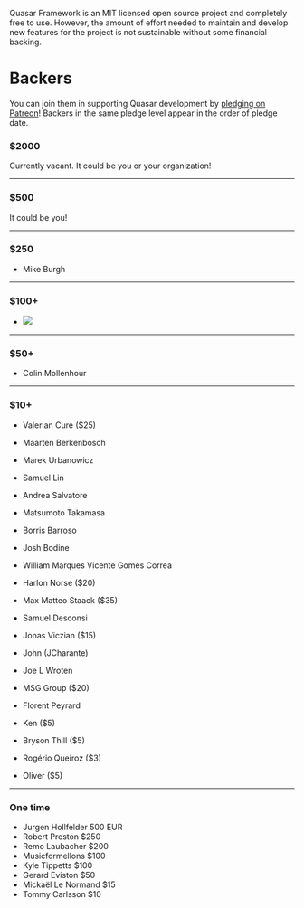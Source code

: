 Quasar Framework is an MIT licensed open source project and completely free to use. However, the amount of effort needed to maintain and develop new features for the project is not sustainable without some financial backing.

# Backers

You can join them in supporting Quasar development by [pledging on Patreon](https://www.patreon.com/quasarframework)! Backers in the same pledge level appear in the order of pledge date.

### $2000

Currently vacant. It could be you or your organization!

---

### $500

It could be you!

---

### $250

- Mike Burgh

---

### $100+

- <a href="http://picktype.com" target="_blank"><img src="https://picktype.com/wp-content/uploads/2017/04/pt-trans-full-256.png"></a>

---

### $50+

- Colin Mollenhour

---

### $10+

- Valerian Cure ($25)
- Maarten Berkenbosch
- Marek Urbanowicz
- Samuel Lin
- Andrea Salvatore
- Matsumoto Takamasa
- Borris Barroso
- Josh Bodine
- William Marques Vicente Gomes Correa
- Harlon Norse ($20)
- Max Matteo Staack ($35)
- Samuel Desconsi
- Jonas Viczian ($15)
- John (JCharante)
- Joe L Wroten
- MSG Group ($20)
- Florent Peyrard

- Ken ($5)
- Bryson Thill ($5)
- Rogério Queiroz ($3)
- Oliver ($5)

---

### One time

- Jurgen Hollfelder 500 EUR
- Robert Preston $250
- Remo Laubacher $200
- Musicformellons $100
- Kyle Tippetts $100
- Gerard Eviston $50
- Mickaël Le Normand $15
- Tommy Carlsson $10

